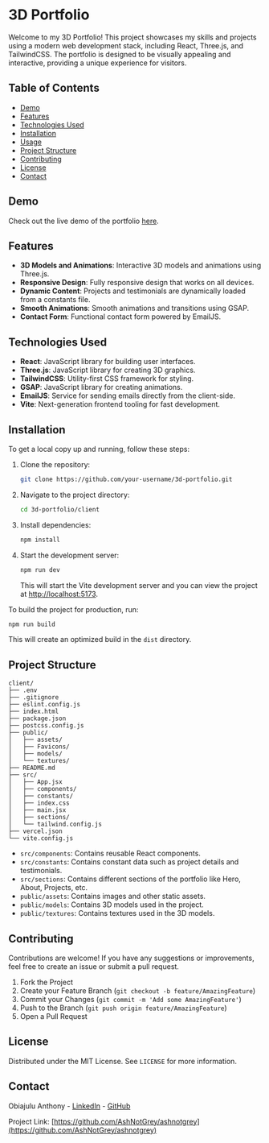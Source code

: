 # 3D Portfolio

Welcome to my 3D Portfolio! This project showcases my skills and projects using a modern web development stack, including React, Three.js, and TailwindCSS. The portfolio is designed to be visually appealing and interactive, providing a unique experience for visitors.

## Table of Contents

- [Demo](#demo)
- [Features](#features)
- [Technologies Used](#technologies-used)
- [Installation](#installation)
- [Usage](#usage)
- [Project Structure](#project-structure)
- [Contributing](#contributing)
- [License](#license)
- [Contact](#contact)

## Demo

Check out the live demo of the portfolio [here](https://ashnotgrey.vercel.app/).

## Features

- **3D Models and Animations**: Interactive 3D models and animations using Three.js.
- **Responsive Design**: Fully responsive design that works on all devices.
- **Dynamic Content**: Projects and testimonials are dynamically loaded from a constants file.
- **Smooth Animations**: Smooth animations and transitions using GSAP.
- **Contact Form**: Functional contact form powered by EmailJS.

## Technologies Used

- **React**: JavaScript library for building user interfaces.
- **Three.js**: JavaScript library for creating 3D graphics.
- **TailwindCSS**: Utility-first CSS framework for styling.
- **GSAP**: JavaScript library for creating animations.
- **EmailJS**: Service for sending emails directly from the client-side.
- **Vite**: Next-generation frontend tooling for fast development.

## Installation

To get a local copy up and running, follow these steps:

1. Clone the repository:
   ```sh
   git clone https://github.com/your-username/3d-portfolio.git
   ```

2. Navigate to the project directory:
   ```sh
   cd 3d-portfolio/client
   ```

3. Install dependencies:
   ```sh
   npm install
   ```

4. Start the development server:
   ```sh
   npm run dev
   ```

   This will start the Vite development server and you can view the project at [http://localhost:5173](http://localhost:5173).

To build the project for production, run:
```sh
npm run build
```

This will create an optimized build in the `dist` directory.

## Project Structure

```
client/
├── .env
├── .gitignore
├── eslint.config.js
├── index.html
├── package.json
├── postcss.config.js
├── public/
│   ├── assets/
│   ├── Favicons/
│   ├── models/
│   └── textures/
├── README.md
├── src/
│   ├── App.jsx
│   ├── components/
│   ├── constants/
│   ├── index.css
│   ├── main.jsx
│   ├── sections/
│   └── tailwind.config.js
├── vercel.json
└── vite.config.js
```

- `src/components`: Contains reusable React components.
- `src/constants`: Contains constant data such as project details and testimonials.
- `src/sections`: Contains different sections of the portfolio like Hero, About, Projects, etc.
- `public/assets`: Contains images and other static assets.
- `public/models`: Contains 3D models used in the project.
- `public/textures`: Contains textures used in the 3D models.

## Contributing

Contributions are welcome! If you have any suggestions or improvements, feel free to create an issue or submit a pull request.

1. Fork the Project
2. Create your Feature Branch (`git checkout -b feature/AmazingFeature`)
3. Commit your Changes (`git commit -m 'Add some AmazingFeature'`)
4. Push to the Branch (`git push origin feature/AmazingFeature`)
5. Open a Pull Request

## License

Distributed under the MIT License. See `LICENSE` for more information.

## Contact

Obiajulu Anthony - [LinkedIn](https://www.linkedin.com/in/obiajulu-anthony/) - [GitHub](https://github.com/AshNotGrey)

Project Link: [https://github.com/AshNotGrey/ashnotgrey](https://github.com/AshNotGrey/ashnotgrey)